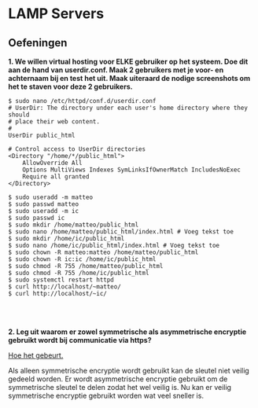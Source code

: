 # LAMP Servers

## Oefeningen

**1.
We willen virtual hosting voor ELKE gebruiker op het systeem. Doe dit aan de hand van userdir.conf. Maak 2 gebruikers
met je voor- en achternaam bij en test het uit. Maak uiteraard de nodige screenshots om het te staven voor deze 2
gebruikers.**

```
$ sudo nano /etc/httpd/conf.d/userdir.conf
# UserDir: The directory under each user's home directory where they should
# place their web content.
#
UserDir public_html

# Control access to UserDir directories
<Directory "/home/*/public_html">
    AllowOverride All
    Options MultiViews Indexes SymLinksIfOwnerMatch IncludesNoExec
    Require all granted
</Directory>

$ sudo useradd -m matteo
$ sudo passwd matteo
$ sudo useradd -m ic
$ sudo passwd ic
$ sudo mkdir /home/matteo/public_html
$ sudo nano /home/matteo/public_html/index.html # Voeg tekst toe
$ sudo mkdir /home/ic/public_html
$ sudo nano /home/ic/public_html/index.html # Voeg tekst toe
$ sudo chown -R matteo:matteo /home/matteo/public_html
$ sudo chown -R ic:ic /home/ic/public_html
$ sudo chmod -R 755 /home/matteo/public_html
$ sudo chmod -R 755 /home/ic/public_html
$ sudo systemctl restart httpd
$ curl http://localhost/~matteo/
$ curl http://localhost/~ic/
```

<!-- INVISIBLE CHARACTERS FOR SECTION LINE -->
<format style="underline">
⠀⠀⠀⠀⠀⠀⠀⠀⠀⠀⠀⠀⠀⠀⠀⠀⠀⠀⠀⠀⠀⠀⠀⠀⠀⠀⠀⠀⠀⠀⠀⠀⠀⠀⠀⠀⠀⠀⠀⠀⠀⠀⠀⠀⠀⠀⠀⠀⠀⠀⠀⠀⠀⠀⠀⠀⠀⠀⠀⠀⠀⠀⠀⠀⠀⠀⠀⠀⠀⠀⠀⠀⠀⠀⠀⠀⠀⠀⠀⠀⠀⠀⠀⠀⠀⠀⠀⠀⠀⠀⠀⠀⠀
</format>
<!-- INVISIBLE CHARACTERS FOR SECTION LINE -->

**2.
Leg uit waarom er zowel symmetrische als asymmetrische encryptie gebruikt wordt bij communicatie via https?**

<a href="LinuxAdvanced-Server-Administratie.md" anchor="tegelijk">Hoe het gebeurt.</a>

Als alleen symmetrische encryptie wordt gebruikt kan de sleutel niet veilig gedeeld worden. Er wordt asymmetrische encryptie
gebruikt om de symmetrische sleutel te delen zodat het wel veilig is. Nu kan er veilig symmetrische encryptie gebruikt
worden wat veel sneller is.


<!-- INVISIBLE CHARACTERS FOR SECTION LINE -->
<format style="underline">
⠀⠀⠀⠀⠀⠀⠀⠀⠀⠀⠀⠀⠀⠀⠀⠀⠀⠀⠀⠀⠀⠀⠀⠀⠀⠀⠀⠀⠀⠀⠀⠀⠀⠀⠀⠀⠀⠀⠀⠀⠀⠀⠀⠀⠀⠀⠀⠀⠀⠀⠀⠀⠀⠀⠀⠀⠀⠀⠀⠀⠀⠀⠀⠀⠀⠀⠀⠀⠀⠀⠀⠀⠀⠀⠀⠀⠀⠀⠀⠀⠀⠀⠀⠀⠀⠀⠀⠀⠀⠀⠀⠀⠀
</format>
<!-- INVISIBLE CHARACTERS FOR SECTION LINE -->
